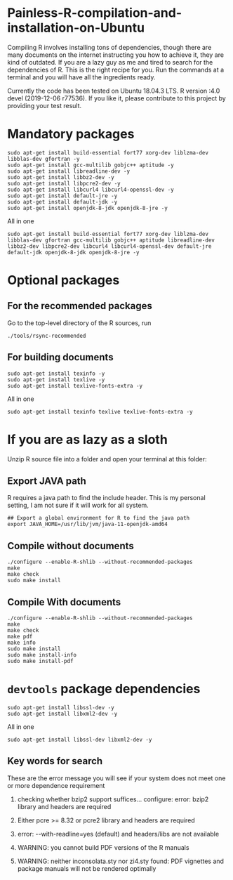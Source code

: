 # Painless-R-compilation-and-installation-on-Ubuntu
Compiling R involves installing tons of dependencies, though there are many documents on the internet instructing you how to achieve it, they are kind of outdated. If you are a lazy guy as me and tired to search for the dependencies of R. This is the right recipe for you. Run the commands at a terminal and you will have all the ingredients ready.

Currently the code has been tested on Ubuntu 18.04.3 LTS. R version :4.0 devel (2019-12-06 r77536). If you like it, please contribute to this project by providing your test result.

# Mandatory packages
```
sudo apt-get install build-essential fort77 xorg-dev liblzma-dev libblas-dev gfortran -y
sudo apt-get install gcc-multilib gobjc++ aptitude -y
sudo apt-get install libreadline-dev -y
sudo apt-get install libbz2-dev -y
sudo apt-get install libpcre2-dev -y
sudo apt-get install libcurl4 libcurl4-openssl-dev -y
sudo apt-get install default-jre -y
sudo apt-get install default-jdk -y
sudo apt-get install openjdk-8-jdk openjdk-8-jre -y 
```
All in one
```
sudo apt-get install build-essential fort77 xorg-dev liblzma-dev libblas-dev gfortran gcc-multilib gobjc++ aptitude libreadline-dev libbz2-dev libpcre2-dev libcurl4 libcurl4-openssl-dev default-jre default-jdk openjdk-8-jdk openjdk-8-jre -y
```

# Optional packages
## For the recommended packages
Go to the top-level directory of the R sources, run
```
./tools/rsync-recommended
```

## For building documents
```
sudo apt-get install texinfo -y
sudo apt-get install texlive -y
sudo apt-get install texlive-fonts-extra -y
```
All in one
```
sudo apt-get install texinfo texlive texlive-fonts-extra -y
```

# If you are as lazy as a sloth
Unzip R source file into a folder and open your terminal at this folder:
## Export JAVA path
R requires a java path to find the include header. This is my personal setting, I am not sure if it will work for all system.
```
## Export a global environment for R to find the java path
export JAVA_HOME=/usr/lib/jvm/java-11-openjdk-amd64
```

## Compile without documents 
```
./configure --enable-R-shlib --without-recommended-packages
make
make check
sudo make install
```

## Compile With documents
```
./configure --enable-R-shlib --without-recommended-packages
make
make check
make pdf
make info
sudo make install
sudo make install-info
sudo make install-pdf
```


# `devtools` package dependencies
```
sudo apt-get install libssl-dev -y
sudo apt-get install libxml2-dev -y 
```
All in one
```
sudo apt-get install libssl-dev libxml2-dev -y
```



## Key words for search
These are the error message you will see if your system does not meet one or more dependence requirement

1. checking whether bzip2 support suffices… configure: error: bzip2 library and headers are required

2. Either pcre >= 8.32 or pcre2 library and headers are required

3. error: --with-readline=yes (default) and headers/libs are not available

4. WARNING: you cannot build PDF versions of the R manuals

5. WARNING: neither inconsolata.sty nor zi4.sty found: PDF vignettes and package manuals will not be rendered optimally

